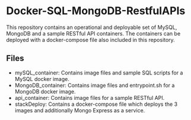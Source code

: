 # Docker-SQL-MongoDB-RestfulAPIs
This repository contains an operational and deployable set of MySQL, MongoDB and a sample RESTful API containers. The containers can be deployed with a docker-compose file also included in this repository. 

## Files
- mySQL_container: Contains image files and sample SQL scripts for a MySQL docker image.
- MongoDB_container: Contains image files and entrypoint.sh for a MongoDB docker image.
- api_container: Contains image files for a sample RESTful API.
- stackDeploy: Contains a docker-compose file which deploys the 3 images and additionally Mongo Express as a service. 




